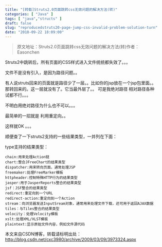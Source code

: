 ```yaml
---
title: "[转载]Struts2.0页面跳转css无效问题的解决方法(转)"
categories: [ "Java" ]
tags: [ "java","structs" ]
draft: false
slug: "reproducedstruts20-page-jump-css-invalid-problem-solution-turn"
date: "2010-09-22 18:09:00"
---
```


> 原文地址：Struts2.0页面跳转css无效问题的解决方法(转)作者：Easonchen

 
Struts2中跳转后，所有页面的CSS样式进入文件统统都失效了。。。

文件不是没有引入，是因为路径问题。。

有人说struts回来的页面就是路径少了一层。。比如你的jsp放在一个jsp包里面。。那转回来的。这一层就没有了。它当最外层了。。
可是我绝对路径 相对路径各种试都不行。。。

不明白用绝对路径为什么也不可以。。。

最简单的一招就是 利用重定向。。

<!--more-->

这样就OK 。。。

顺便查了一下struts2支持的一些结果类型，一并列在下面：

type支持的结果类型：

    chain:用来处理Action链 
    chart:整合JFreeChart的结果类型 
    dispatcher:用来转向页面，通常处理JSP 
    freemaker:处理FreeMarker模板 
    httpheader:控制特殊HTTP行为的结果类型 
    jasper:用于JasperReports整合的结果类型 
    jsf：JSF整合的结果类型 
    redirect:重定向到一个URL 
    redirect-action:重定向到一个Action 
    stream：向浏览器发送InputSream对象，通常用来处理文件下载，还可用于返回AJAX数据 
    tiles：与Tiles整合的结果类型 
    velocity：处理Velocity模板 
    xslt:处理XML/XLST模板 
    plaintext:显示原始文件内容，例如文件源代码

本文来自CSDN博客，转载请标明出处：http://blog.csdn.net/cxc3980/archive/2009/03/09/3973324.aspx